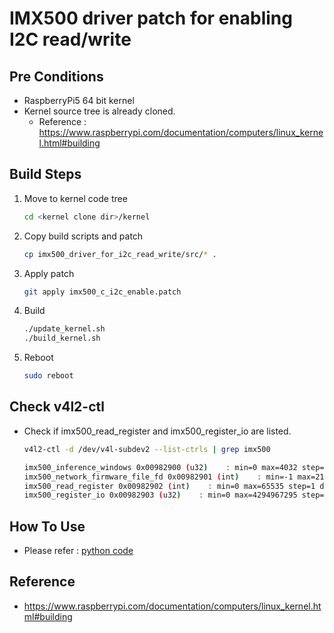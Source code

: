 # IMX500 driver patch for enabling I2C read/write

## Pre Conditions
 
- RaspberryPi5 64 bit kernel
- Kernel source tree is already cloned.
    - Reference : https://www.raspberrypi.com/documentation/computers/linux_kernel.html#building

## Build Steps

1. Move to kernel code tree

    ```bash
    cd <kernel clone dir>/kernel
    ```

2. Copy build scripts and patch

    ```bash
    cp imx500_driver_for_i2c_read_write/src/* .
    ```

3. Apply patch

    ```bash
    git apply imx500_c_i2c_enable.patch
    ```

4. Build

    ```bash
    ./update_kernel.sh
    ./build_kernel.sh
    ```

5. Reboot

    ```bash
    sudo reboot
    ```

## Check v4l2-ctl

- Check if imx500_read_register and imx500_register_io are listed.

    ```bash
    v4l2-ctl -d /dev/v4l-subdev2 --list-ctrls | grep imx500
    ```

    ```bash
    imx500_inference_windows 0x00982900 (u32)    : min=0 max=4032 step=1 default=0 dims=[4] flags=has-payload, execute-on-write
    imx500_network_firmware_file_fd 0x00982901 (int)    : min=-1 max=2147483647 step=1 default=-1 value=0 flags=write-only, execute-on-write
    imx500_read_register 0x00982902 (int)    : min=0 max=65535 step=1 default=53314 value=53314 flags=execute-on-write
    imx500_register_io 0x00982903 (u32)    : min=0 max=4294967295 step=1 default=0 dims=[3] flags=has-payload
    ```

## How To Use

- Please refer : [python code](./python_code_from_japan/python)

## Reference

- https://www.raspberrypi.com/documentation/computers/linux_kernel.html#building
